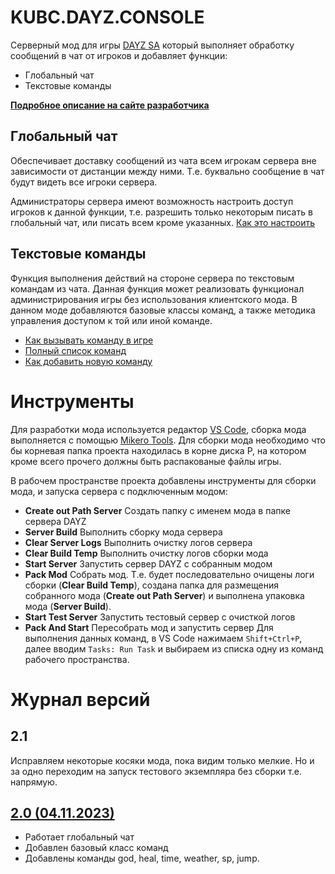 # KUBC.DAYZ.CONSOLE
Серверный мод для игры [DAYZ SA](https://dayz.com/) который выполняет обработку сообщений в чат от игроков и добавляет функции:
- Глобальный чат
- Текстовые команды

**[Подробное описание на сайте разработчика](https://kubcoder.ru/dayz/console/index)**

## Глобальный чат
Обеспечивает доставку сообщений из чата всем игрокам сервера вне зависимости от дистанции между ними. Т.е. буквально сообщение в чат будут видеть все игроки сервера. 

Администраторы сервера имеют возможность настроить доступ игроков к данной функции, т.е. разрешить только некоторым писать в глобальный чат, или писать всем кроме указанных. [Как это настроить](https://kubcoder.ru/dayz/console/settings/globalchat)

## Текстовые команды
Функция выполнения действий на стороне сервера по текстовым командам из чата. Данная функция может реализовать функционал администрирования игры без использования клиентского мода. В данном моде добавляются базовые классы команд, а также методика управления доступом к той или иной команде. 
- [Как вызывать команду в игре](https://kubcoder.ru/dayz/console/cmd/format)
- [Полный список команд](https://kubcoder.ru/dayz/console/cmd/)
- [Как добавить новую команду](https://kubcoder.ru/dayz/console/cmd/moding)


# Инструменты
Для разработки мода используется редактор [VS Code](https://code.visualstudio.com/), сборка мода выполняется с помощью [Mikero Tools](https://mikero.bytex.digital/Downloads). Для сборки мода необходимо что бы корневая папка проекта находилась в корне диска P, на котором кроме всего прочего должны быть распакованые файлы игры.

В рабочем пространстве проекта добавлены инструменты для сборки мода, и запуска сервера с подключенным модом:
- **Create out Path Server** Создать папку с именем мода в папке сервера DAYZ
- **Server Build** Выполнить сборку мода сервера
- **Clear Server Logs** Выполнить очистку логов сервера
- **Clear Build Temp** Выполнить очистку логов сборки мода
- **Start Server** Запустить сервер DAYZ с собранным модом
- **Pack Mod** Собрать мод. Т.е. будет последовательно очищены логи сборки (**Clear Build Temp**), создана папка для размещения собранного мода (**Create out Path Server**) и выполнена упаковка мода (**Server Build**).
- **Start Test Server** Запустить тестовый сервер с очисткой логов
- **Pack And Start** Пересобрать мод и запустить сервер
Для выполнения данных команд, в VS Code нажимаем `Shift+Ctrl+P`, далее вводим `Tasks: Run Task` и выбираем из списка одну из команд рабочего пространства.

# Журнал версий

## 2.1
Исправляем некоторые косяки мода, пока видим только мелкие. Но и за одно переходим на запуск тестового экземпляра без сборки т.е. напрямую.
## [2.0 (04.11.2023)](https://github.com/kubcoder/KUBC.DAYZ.CONSOLE/releases/tag/2.0)
- Работает глобальный чат
- Добавлен базовый класс команд
- Добавлены команды god, heal, time, weather, sp, jump.
